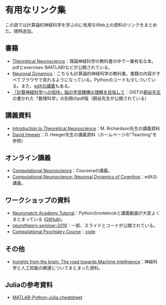 # 有用なリンク集
この説では計算論的神経科学を学ぶのに有用なWeb上の資料のリンクをまとめた。随時追加。

## 書籍
- [Theoretical Neuroscience](http://www.gatsby.ucl.ac.uk/~dayan/book/)：理論神経科学の教科書の中で一番有名な本。pdfとexercises (MATLAB)などが公開されている。
- [Neuronal Dynamics](https://neuronaldynamics.epfl.ch/index.html)：こちらも計算論的神経科学の教科書。書籍の内容がすべてブラウザで見れるようになっている。Pythonのコードも少しついている。また、[edXの講義](https://www.classcentral.com/course/edx-neuronal-dynamics-2685)もある。
- [「計算神経科学への招待」脳の学習機構の理解を目指して](https://groups.oist.jp/sites/default/files/imce/u194/Books/Doya2007icns.pdf)：OISTの[銅谷先生](https://groups.oist.jp/ja/ncu)の書かれた「数理科学」の別冊のpdf版（銅谷先生が公開されている）

## 講義資料
- [Introduction to Theoretical Neuroscience](https://warwick.ac.uk/fac/sci/systemsbiology/staff/richardson/teaching/ma4g4/)：M. Richardson先生の講義資料
- [David Heeger](https://www.cns.nyu.edu/~david/)：D. Heeger先生の講義資料（ホームページの"Teaching"を参照）

## オンライン講義
- [Computational Neuroscience](https://www.coursera.org/learn/computational-neuroscience/)：Courseraの講義。
- [Computational Neuroscience: Neuronal Dynamics of Cognition](https://www.classcentral.com/course/edx-computational-neuroscience-neuronal-dynamics-of-cognition-104230)：edXの講義。

## ワークショップの資料
- [Neuromatch Academy Tutorial](http://www.neuromatchacademy.org/syllabus/)：Pythonのnotebookと講義動画が大変よくまとまっている ([GitHub](https://github.com/NeuromatchAcademy/course-content/tree/master/tutorials))。
- [neurotheory-seminar-2019](https://github.com/RainerEngelken/neurotheory-seminar-2019)：一部、スライドとコードが公開されている。
- [Computational Psychiatry Course](https://www.translationalneuromodeling.org/cpcourse/)：[code](https://bitbucket.org/fpetzschner/workspace/projects/CPC)

## その他
- [Insights from the brain: The road towards Machine Intelligence](https://www.insightsfromthebrain.com/)：神経科学と人工知能の関連についてまとまった資料。

## Juliaの参考資料
- [MATLAB–Python–Julia cheatsheet](https://cheatsheets.quantecon.org/)

